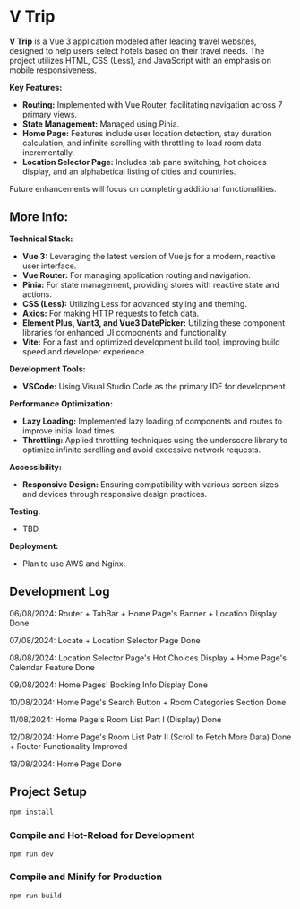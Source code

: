 # V Trip

**V Trip** is a Vue 3 application modeled after leading travel websites, designed to help users select hotels based on their travel needs. The project utilizes HTML, CSS (Less), and JavaScript with an emphasis on mobile responsiveness.

**Key Features:**

- **Routing:** Implemented with Vue Router, facilitating navigation across 7 primary views.
- **State Management:** Managed using Pinia.
- **Home Page:** Features include user location detection, stay duration calculation, and infinite scrolling with throttling to load room data incrementally.
- **Location Selector Page:** Includes tab pane switching, hot choices display, and an alphabetical listing of cities and countries.

Future enhancements will focus on completing additional functionalities.

## More Info:
**Technical Stack:**

- **Vue 3:** Leveraging the latest version of Vue.js for a modern, reactive user interface.
- **Vue Router:** For managing application routing and navigation.
- **Pinia:** For state management, providing stores with reactive state and actions.
- **CSS (Less):** Utilizing Less for advanced styling and theming.
- **Axios:** For making HTTP requests to fetch data.
- **Element Plus, Vant3, and Vue3 DatePicker:** Utilizing these component libraries for enhanced UI components and functionality.
- **Vite:** For a fast and optimized development build tool, improving build speed and developer experience.

**Development Tools:**

- **VSCode:** Using Visual Studio Code as the primary IDE for development.

**Performance Optimization:**

- **Lazy Loading:** Implemented lazy loading of components and routes to improve initial load times.
- **Throttling:** Applied throttling techniques using the underscore library to optimize infinite scrolling and avoid excessive network requests.

**Accessibility:**

- **Responsive Design:** Ensuring compatibility with various screen sizes and devices through responsive design practices.

**Testing:**
- TBD

**Deployment:**
- Plan to use AWS and Nginx.


## Development Log

06/08/2024: Router + TabBar + Home Page's Banner + Location Display Done

07/08/2024: Locate + Location Selector Page Done

08/08/2024: Location Selector Page's Hot Choices Display + Home Page's Calendar Feature Done

09/08/2024: Home Pages' Booking Info Display Done

10/08/2024: Home Page's Search Button + Room Categories Section Done

11/08/2024: Home Page's Room List Part I (Display) Done

12/08/2024: Home Page's Room List Patr II (Scroll to Fetch More Data) Done + Router Functionality Improved

13/08/2024: Home Page Done

## Project Setup

```sh
npm install
```

### Compile and Hot-Reload for Development

```sh
npm run dev
```

### Compile and Minify for Production

```sh
npm run build
```
